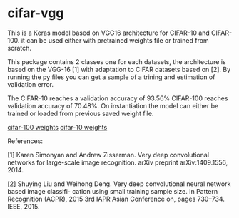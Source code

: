 # cifar-vgg
This is a Keras model based on VGG16 architecture for CIFAR-10 and CIFAR-100. it can be used either with pretrained weights file or trained from scratch.

This package contains 2 classes one for each datasets, the architecture is based on the VGG-16 [1] with adaptation to CIFAR datasets based on [2]. By running the py files you can get a sample of a trining and estimation of validation error.

The CIFAR-10 reaches a validation accuracy of 93.56%
CIFAR-100 reaches validation accuracy of 70.48%.
On instantiation the model can either be trained or loaded from previous saved weight file.

[cifar-100 weights](https://drive.google.com/file/d/0B4odNGNGJ56qTEdnT1RjTU44Zms/view?usp=sharing&resourcekey=0-1cQT1h4rx1QVuYsnZNvtKw)
[cifar-10 weights](https://drive.google.com/file/d/0B4odNGNGJ56qVW9JdkthbzBsX28/view?usp=sharing&resourcekey=0-4S027Hj5jKjZluUe4rt8IA)


References:

[1] Karen Simonyan and Andrew Zisserman. Very deep convolutional networks for large-scale image recognition. arXiv preprint arXiv:1409.1556, 2014.

[2] Shuying Liu and Weihong Deng. Very deep convolutional neural network based image classifi- cation using small training sample size. In Pattern Recognition (ACPR), 2015 3rd IAPR Asian Conference on, pages 730–734. IEEE, 2015.



